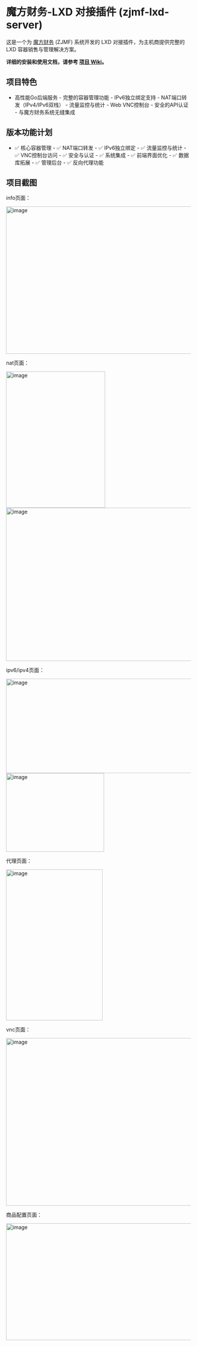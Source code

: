 # 魔方财务-LXD 对接插件 (zjmf-lxd-server)

这是一个为 [魔方财务](https://www.zjmf.com/) (ZJMF) 系统开发的 LXD 对接插件，为主机商提供完整的 LXD 容器销售与管理解决方案。

**详细的安装和使用文档，请参考 [项目 Wiki](https://github.com/xkatld/zjmf-lxd-server/wiki)。**

## 项目特色

- 高性能Go后端服务 - 完整的容器管理功能 - IPv6独立绑定支持 - NAT端口转发（IPv4/IPv6双栈） - 流量监控与统计 - Web VNC控制台 - 安全的API认证 - 与魔方财务系统无缝集成

## 版本功能计划

- ✅ 核心容器管理 - ✅ NAT端口转发 - ✅ IPv6独立绑定 - ✅ 流量监控与统计 - ✅ VNC控制台访问 - ✅ 安全与认证 - ✅ 系统集成 - ✅ 前端界面优化  - ✅ 数据库拓展 - ✅ 管理后台 - ✅ 反向代理功能

## 项目截图

info页面：

<img width="820" height="401" alt="image" src="https://github.com/user-attachments/assets/ccb07579-b2a1-42d2-9bab-4d6eaf94f376" />

nat页面：

<img width="270" height="371" alt="image" src="https://github.com/user-attachments/assets/bcae31ac-ea98-4258-9e2d-e6e10bf99fd7" />
<img width="815" height="417" alt="image" src="https://github.com/user-attachments/assets/2e9f44b9-6966-4566-ac4d-6086165637bd" />

ipv6/ipv4页面：

<img width="581" height="257" alt="image" src="https://github.com/user-attachments/assets/a8caea46-b6d3-4a05-8d7e-33d465d910a5" />
<img width="267" height="214" alt="image" src="https://github.com/user-attachments/assets/3972edcd-b8ac-435a-adac-c215aaa5494d" />

代理页面：

<img width="263" height="411" alt="image" src="https://github.com/user-attachments/assets/9693ef55-b0c6-43ae-bbd3-2071134532b1" />

vnc页面：

<img width="960" height="456" alt="image" src="https://github.com/user-attachments/assets/6093a9f8-ce35-4968-a028-8673519c0ba9" />

商品配置页面：

<img width="618" height="318" alt="image" src="https://github.com/user-attachments/assets/66f21481-30e4-45f3-9234-90c37bbac9bf" />

